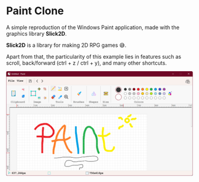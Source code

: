 # Paint Clone
A simple reproduction of the Windows Paint application, made with the graphics library **Slick2D**.

**Slick2D** is a library for making 2D RPG games 😅.

Apart from that, the particularity of this example lies in features such as scroll, back/forward (ctrl + z / ctrl + y), and many other shortcuts.


![screenshot](screenshot.png)

